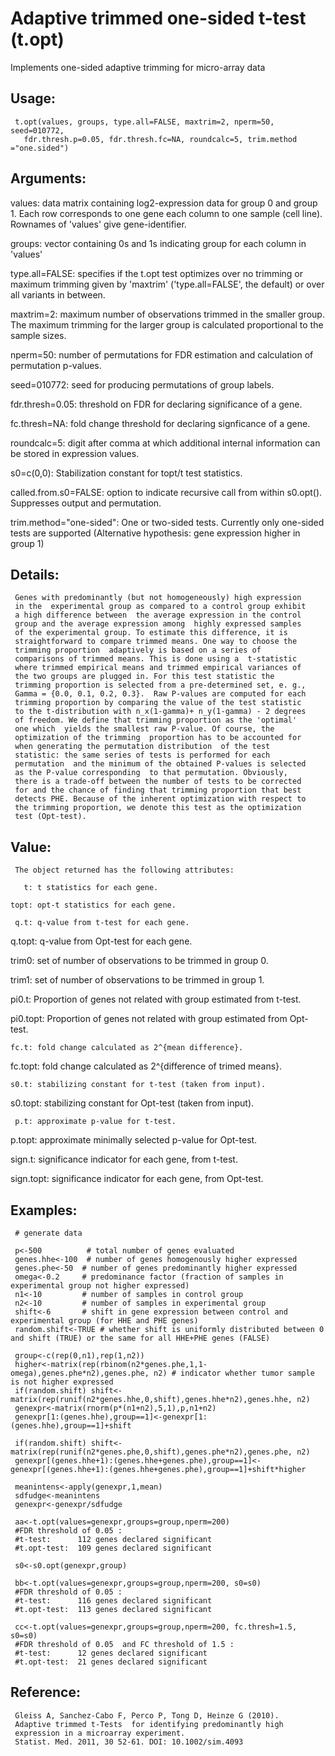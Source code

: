 # Adaptive trimmed one-sided t-test (t.opt)

Implements one-sided adaptive trimming for micro-array data

## Usage:

     t.opt(values, groups, type.all=FALSE, maxtrim=2, nperm=50, seed=010772,
       fdr.thresh.p=0.05, fdr.thresh.fc=NA, roundcalc=5, trim.method   ="one.sided")
      

## Arguments:

  values: data matrix containing log2-expression data for group 0 and
          group 1. Each row corresponds to one gene each column to one
          sample (cell line). Rownames of 'values' give
          gene-identifier.

  groups: vector containing 0s and 1s indicating group for each column 
          in 'values'

type.all=FALSE: specifies if the t.opt test optimizes over no trimming
          or maximum trimming given by 'maxtrim' ('type.all=FALSE', the
          default)  or over all variants in between.

maxtrim=2: maximum number of observations trimmed in the smaller group.
          The maximum trimming for the larger group is calculated
          proportional to the sample sizes.

nperm=50: number of permutations for FDR estimation and calculation of 
          permutation p-values.

seed=010772: seed for producing permutations of group labels.

fdr.thresh=0.05: threshold on FDR for declaring significance of a gene.

fc.thresh=NA: fold change threshold for declaring signficance of a
          gene.

roundcalc=5: digit after comma at which additional internal information
           can be stored in expression values.

s0=c(0,0): Stabilization constant for topt/t test statistics.

called.from.s0=FALSE: option to indicate recursive call from within
          s0.opt(). Suppresses output and permutation.

trim.method="one-sided": One or two-sided tests. Currently only
          one-sided tests are supported (Alternative hypothesis: gene
          expression higher in group 1)

## Details:

     Genes with predominantly (but not homogeneously) high expression
     in the  experimental group as compared to a control group exhibit
     a high difference between  the average expression in the control
     group and the average expression among  highly expressed samples
     of the experimental group. To estimate this difference, it is 
     straightforward to compare trimmed means. One way to choose the
     trimming proportion  adaptively is based on a series of
     comparisons of trimmed means. This is done using a  t-statistic
     where trimmed empirical means and trimmed empirical variances of
     the two groups are plugged in. For this test statistic the
     trimming proportion is selected from a pre-determined set, e. g.,
     Gamma = {0.0, 0.1, 0.2, 0.3}.  Raw P-values are computed for each
     trimming proportion by comparing the value of the test statistic
     to the t-distribution with n_x(1-gamma)+ n_y(1-gamma) - 2 degrees
     of freedom. We define that trimming proportion as the 'optimal'
     one which  yields the smallest raw P-value. Of course, the
     optimization of the trimming  proportion has to be accounted for
     when generating the permutation distribution  of the test
     statistic: the same series of tests is performed for each
     permutation  and the minimum of the obtained P-values is selected
     as the P-value corresponding  to that permutation. Obviously,
     there is a trade-off between the number of tests to be corrected
     for and the chance of finding that trimming proportion that best 
     detects PHE. Because of the inherent optimization with respect to
     the trimming proportion, we denote this test as the optimization
     test (Opt-test).

## Value:

     The object returned has the following attributes: 

       t: t statistics for each gene.

    topt: opt-t statistics for each gene.

     q.t: q-value from t-test for each gene.

  q.topt: q-value from Opt-test for each gene.

   trim0: set of number of observations to be trimmed in group 0.

   trim1: set of number of observations to be trimmed in group 1.

   pi0.t: Proportion of genes not related with group estimated from
          t-test.

pi0.topt: Proportion of genes not related with group estimated from
          Opt-test.

    fc.t: fold change calculated as 2^{mean difference}.

 fc.topt: fold change calculated as 2^{difference of trimed means}.

    s0.t: stabilizing constant for t-test (taken from input).

 s0.topt: stabilizing constant for Opt-test (taken from input).

     p.t: approximate p-value for t-test.

  p.topt: approximate minimally selected p-value for Opt-test.

  sign.t: significance indicator for each gene, from t-test.

sign.topt: significance indicator for each gene, from Opt-test.


## Examples:

     # generate data

     p<-500          # total number of genes evaluated
     genes.hhe<-100  # number of genes homogenously higher expressed
     genes.phe<-50  # number of genes predominantly higher expressed
     omega<-0.2     # predominance factor (fraction of samples in experimental group not higher expressed)
     n1<-10         # number of samples in control group
     n2<-10         # number of samples in experimental group
     shift<-6       # shift in gene expression between control and experimental group (for HHE and PHE genes)
     random.shift<-TRUE # whether shift is uniformly distributed between 0 and shift (TRUE) or the same for all HHE+PHE genes (FALSE)

     group<-c(rep(0,n1),rep(1,n2))
     higher<-matrix(rep(rbinom(n2*genes.phe,1,1-omega),genes.phe*n2),genes.phe, n2) # indicator whether tumor sample is not higher expressed
     if(random.shift) shift<-matrix(rep(runif(n2*genes.hhe,0,shift),genes.hhe*n2),genes.hhe, n2)
     genexpr<-matrix(rnorm(p*(n1+n2),5,1),p,n1+n2)
     genexpr[1:(genes.hhe),group==1]<-genexpr[1:(genes.hhe),group==1]+shift

     if(random.shift) shift<-matrix(rep(runif(n2*genes.phe,0,shift),genes.phe*n2),genes.phe, n2)
     genexpr[(genes.hhe+1):(genes.hhe+genes.phe),group==1]<-genexpr[(genes.hhe+1):(genes.hhe+genes.phe),group==1]+shift*higher

     meanintens<-apply(genexpr,1,mean)
     sdfudge<-meanintens
     genexpr<-genexpr/sdfudge

     aa<-t.opt(values=genexpr,groups=group,nperm=200)
     #FDR threshold of 0.05 :
     #t-test:      112 genes declared significant
     #t.opt-test:  109 genes declared significant

     s0<-s0.opt(genexpr,group)

     bb<-t.opt(values=genexpr,groups=group,nperm=200, s0=s0)
     #FDR threshold of 0.05 :
     #t-test:      116 genes declared significant
     #t.opt-test:  113 genes declared significant

     cc<-t.opt(values=genexpr,groups=group,nperm=200, fc.thresh=1.5, s0=s0)
     #FDR threshold of 0.05  and FC threshold of 1.5 :
     #t-test:      12 genes declared significant
     #t.opt-test:  21 genes declared significant


## Reference:

     Gleiss A, Sanchez-Cabo F, Perco P, Tong D, Heinze G (2010).
     Adaptive trimmed t-Tests  for identifying predominantly high
     expression in a microarray experiment. 
     Statist. Med. 2011, 30 52-61. DOI: 10.1002/sim.4093